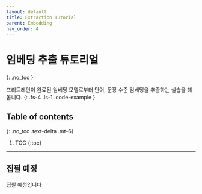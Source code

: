 ```yaml
---
layout: default
title: Extraction Tutorial
parent: Embedding
nav_order: 4
---
```


# 임베딩 추출 튜토리얼
{: .no_toc }

프리트레인이 완료된 임베딩 모델로부터 단어, 문장 수준 임베딩을 추출하는 실습을 해봅니다.
{: .fs-4 .ls-1 .code-example }

## Table of contents
{: .no_toc .text-delta .mt-6}

1. TOC
{:toc}

---

## 집필 예정

집필 예정입니다
